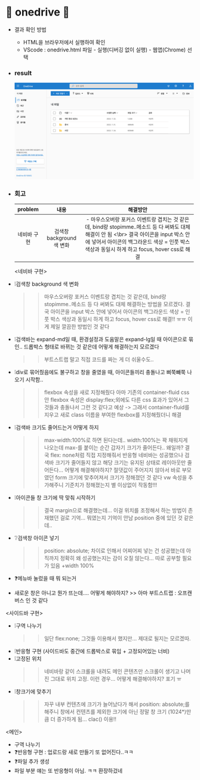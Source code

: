 # :star2: onedrive :star2:

- 결과 확인 방법

  - HTML을 브라우저에서 실행하여 확인
  - VScode : onedrive.html 파일 - 실행(디버깅 없이 실행) - 웹앱(Chrome) 선택

- ### result

  ![OneDrive Clone Coding](./result.png)

- ### 회고

  |   problem   |           내용            |                                                                                                                해결방안                                                                                                                 |
  | :---------: | :-----------------------: | :-------------------------------------------------------------------------------------------------------------------------------------------------------------------------------------------------------------------------------------: |
  | 네비바 구현 | 검색창 background 색 변화 | - 마우스오버랑 포커스 이벤트랑 겹치는 것 같은데, bind랑 stopimme..메소드 등 다 써봐도 대체 해결이 안 됨 <\br> 결국 아이콘을 input 박스 안에 넣어서 아이콘의 백그라운드 색상 = 인풋 박스 색상과 동일시 하게 하고 focus, hover css로 해결 |

  <네비바 구현>

- ❕검색창 background 색 변화
  > > 마우스오버랑 포커스 이벤트랑 겹치는 것 같은데, bind랑 stopimme..메소드 등 다 써봐도 대체 해결하는 방법을 모르겠다.
  > > 결국 아이콘을 input 박스 안에 넣어서 아이콘의 백그라운드 색상 = 인풋 박스 색상과 동일시 하게 하고 focus, hover css로 해결!! ㅠㅠ 이게 제일 깔끔한 방법인 것 같다
- ❕검색바는 expand-md일 때, 환경설정과 도움말은 expand-lg일 때 아이콘으로 묶인.. 드롭박스 형태로 바뀌는 것 같은데 어떻게 해결하는지 모르겠다
  > > 부트스트랩 말고 직접 코드를 짜는 게 더 쉬울수도..
- ❕div로 묶어줬음에도 불구하고 창을 줄였을 때, 아이콘들끼리 충돌나고 삐쭉뺴쭉 나오기 시작함..
  > > flexbox 속성을 새로 지정해줬다 아마 기존의 container-fluid css 안 flexbox 속성은 display:flex;외에도 다른 css 효과가 있어서 그것들과 충돌나서 그런 것 같다고 예상 -> 그래서 container-fluid를 지우고 새로 class 이름을 부여한 flexbox를 지정해줬더니 해결
- ❕검색바 크기도 줄어드는거 어떻게 하지
  > > max-width:100%로 하면 된다는데.. width:100%는 꽉 채워지게 나오는데 max-를 붙이는 순간 갑자기 크기가 줄어든다.. 왜일까?
  > > 결국 flex: none처럼 직접 지정해줘서 반응형 네비바는 성공했으나 검색바 크기가 줄어들지 않고 해당 크기는 유지된 상태로 레이아웃만 줄어든다... 어떻게 해결해야하지?
  > > 절댓값이 주어지지 않아서 바로 부모였던 form 크기에 맞추어져서 크기가 정해졌던 것 같다 vw 속성을 추가해주니 기준치가 정해졌는지 별 이상없이 작동함!!!
- ❕아이콘들 창 크기에 딱 맞춰 시작하기
  > > 결국 margin으로 해결했는데... 이걸 위치를 조정해서 하는 방법이 존재했던 걸로 기억...
  > > 뭐였는지 기억이 안남 position 중에 있던 것 같은데..
- ❔검색창 아이콘 넣기

  > > position: absolute; 차이로 인해서 어찌어찌 넣는 건 성공했는데 아직까지 정확히 왜 성공했는지는 감이 오질 않는다...
  > > 따로 공부할 필요가 있음 +width 100%

- ❓메뉴바 눌렀을 때 뭐 되는거

- 새로운 창은 아니고 뭔가 뜨는데.... 어떻게 해야하지? >> 아마 부트스트랩 : 오프캔버스 인 것 같다

<사이드바 구현>

- ❕구역 나누기
  > > 일단 flex:none; 그것들 이용해서 했지만... 제대로 될지는 모르겠따.
- ❕반응형 구현 (사이드바도 중간에 드롭박스로 묶임 + 고정되어있는 너비)
- ❕고정된 위치
  > > 네비바랑 같이 스크롤을 내려도 메인 콘텐츠만 스크롤이 생기고 나머진 그대로 위치 고정. 이런 경우... 어떻게 해결해야하지?
  > > 포기 ㅠ
- ❕창크기에 맞추기
  > > 자꾸 내부 컨텐츠에 크기가 늘어났다가 해서 position: absolute;를 해주니 창에서 컨텐츠를 제외한 크기에 아닌 정말 창 크기 (1024\*)만큼 더 증가하게 됨...
  > > clac() 이용!!

<메인>

- 구역 나누기
- ❓반응형 구현 : 업로드랑 새로 만들기 또 없어진다..ㅋㅋ
- ❓파일 추가 생성
- 파일 부분 얘는 또 반응형이 아님. ㅋㅋ 환장하겄네
